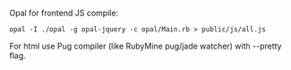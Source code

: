 Opal for frontend JS compile:

    opal -I ./opal -g opal-jquery -c opal/Main.rb > public/js/all.js

For html use Pug compiler (like RubyMine pug/jade watcher) with --pretty flag.